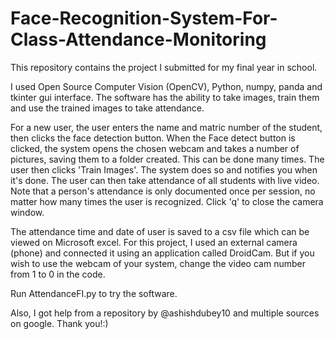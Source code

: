 # Face-Recognition-System-For-Class-Attendance-Monitoring
This repository contains the project I submitted for my final year in school. 

I used Open Source Computer Vision (OpenCV), Python, numpy, panda and tkinter gui interface. 
The software has the ability to take images, train them and use the trained images to take attendance. 

For a new user, the user enters the name and matric number of the student, then clicks the face detection button.
When the Face detect button is clicked, the system opens the chosen webcam and takes a number of pictures, saving them to a folder created. This can be done many times.
The user then clicks 'Train Images'. The system does so and notifies you when it's done. The user can then take attendance of all students with live video. Note that a person's attendance is only documented once per session, no matter how many times the user is recognized. Click 'q' to close the camera window. 

The attendance time and date of user is saved to a csv file which can be viewed on Microsoft excel. 
For this project, I used an external camera (phone) and connected it using an application called DroidCam. But if you wish to use the webcam of your system, change the video cam number from 1 to 0 in the code.

Run AttendanceFI.py to try the software.

Also, I got help from a repository by @ashishdubey10 and multiple sources on google. Thank you!:)


